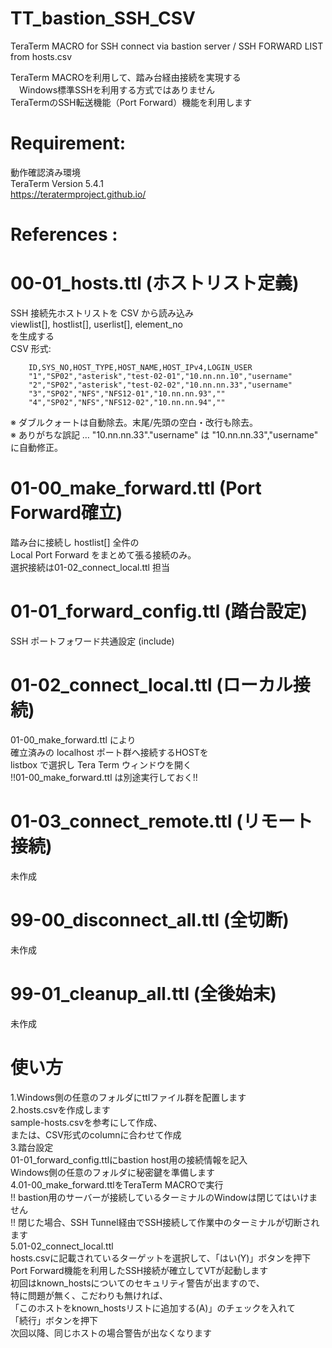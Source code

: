 # TT_bastion_SSH_CSV
TeraTerm MACRO for SSH connect via bastion server / SSH FORWARD LIST from hosts.csv

TeraTerm MACROを利用して、踏み台経由接続を実現する  
　Windows標準SSHを利用する方式ではありません  
  TeraTermのSSH転送機能（Port Forward）機能を利用します  


# Requirement:
  動作確認済み環境  
  TeraTerm Version 5.4.1  
  https://teratermproject.github.io/  

# References  :
# 00-01_hosts.ttl (ホストリスト定義)
 SSH 接続先ホストリストを CSV から読み込み  
 viewlist[], hostlist[], userlist[], element_no  
 を生成する  
  CSV 形式:
```
    ID,SYS_NO,HOST_TYPE,HOST_NAME,HOST_IPv4,LOGIN_USER
    "1","SP02","asterisk","test-02-01","10.nn.nn.10","username"
    "2","SP02","asterisk","test-02-02","10.nn.nn.33","username"
    "3","SP02","NFS","NFS12-01","10.nn.nn.93",""
    "4","SP02","NFS","NFS12-02","10.nn.nn.94",""
```
  ※ ダブルクォートは自動除去。末尾/先頭の空白・改行も除去。  
  ※ ありがちな誤記  …  "10.nn.nn.33"."username" は "10.nn.nn.33","username" に自動修正。  

# 01-00_make_forward.ttl (Port Forward確立)
  踏み台に接続し hostlist[] 全件の  
  Local Port Forward をまとめて張る接続のみ。  
    選択接続は01-02_connect_local.ttl 担当  

# 01-01_forward_config.ttl (踏台設定)
  SSH ポートフォワード共通設定 (include)  

# 01-02_connect_local.ttl (ローカル接続)
  01-00_make_forward.ttl により  
  確立済みの localhost ポート群へ接続するHOSTを  
  listbox で選択し Tera Term ウィンドウを開く  
  !!01-00_make_forward.ttl は別途実行しておく!!  

# 01-03_connect_remote.ttl (リモート接続)
  未作成  

# 99-00_disconnect_all.ttl (全切断)
  未作成  

# 99-01_cleanup_all.ttl (全後始末)
  未作成  

# 使い方
  1.Windows側の任意のフォルダにttlファイル群を配置します  
  2.hosts.csvを作成します  
      sample-hosts.csvを参考にして作成、  
      または、CSV形式のcolumnに合わせて作成  
  3.踏台設定  
    01-01_forward_config.ttlにbastion host用の接続情報を記入  
    Windows側の任意のフォルダに秘密鍵を準備します  
  4.01-00_make_forward.ttlをTeraTerm MACROで実行  
    !! bastion用のサーバーが接続しているターミナルのWindowは閉じてはいけません  
    !! 閉じた場合、SSH Tunnel経由でSSH接続して作業中のターミナルが切断されます  
  5.01-02_connect_local.ttl  
    hosts.csvに記載されているターゲットを選択して、「はい(Y)」ボタンを押下  
    Port Forward機能を利用したSSH接続が確立してVTが起動します  
    初回はknown_hostsについてのセキュリティ警告が出ますので、  
    特に問題が無く、こだわりも無ければ、  
    「このホストをknown_hostsリストに追加する(A)」のチェックを入れて  
    「続行」ボタンを押下  
    次回以降、同じホストの場合警告が出なくなります  
